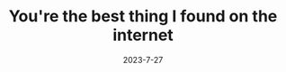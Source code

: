 ---
index: 1
weight: 1
images:
- /images/love/bumble.png
title: You're the best thing I found on the internet
date: 2023-7-27
tags:
- love
- archive # all posts
---